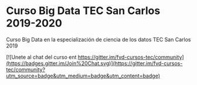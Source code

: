 # Curso Big Data TEC San Carlos 2019-2020

Curso Big Data en la especialización de ciencia de los datos TEC San Carlos 2019

[![Unete al chat del curso ent https://gitter.im/fvd-cursos-tec/community](https://badges.gitter.im/Join%20Chat.svg)](https://gitter.im/fvd-cursos-tec/community?utm_source=badge&utm_medium=badge&utm_content=badge)
